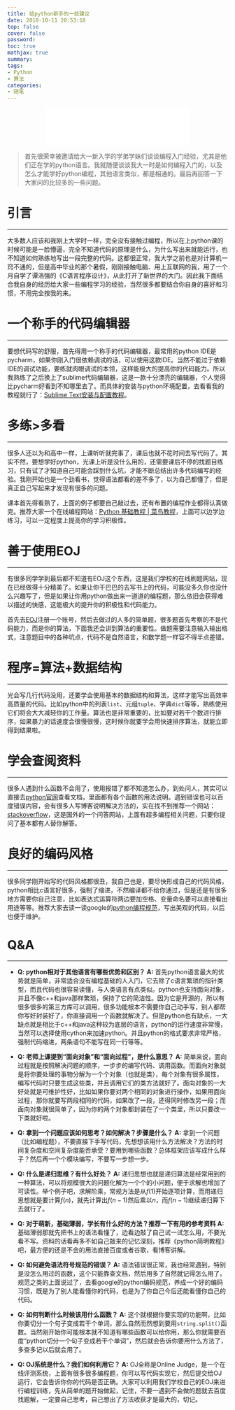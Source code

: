 ```yaml
---
title: 给python新手的一些建议
date: 2018-10-11 20:53:18
top: false
cover: false
password:
toc: true
mathjax: true
summary:
tags:
- Python
- 算法
categories:
- 随笔
---
```


<div align="middle"><iframe frameborder="no" border="0" marginwidth="0" marginheight="0" width=330 height=86 src="//music.163.com/outchain/player?type=2&id=1293951677&auto=1&height=66"></iframe></div>

> 首先很荣幸被邀请给大一新入学的学弟学妹们谈谈编程入门经验，尤其是他们正在学的python语言。我就随便谈谈我大一时是如何编程入门的，以及怎么才能学好python编程，其他语言类似，都是相通的。最后再回答一下大家问的比较多的一些问题。

# 引言
---
大多数人应该和我刚上大学时一样，完全没有接触过编程，所以在上python课的时候可能是一脸懵逼，完全不知道代码的原理是什么，为什么写出来就能运行，也不知道如何熟练地写出一段完整的代码。这都很正常，我大学之前也是对计算机一窍不通的，但是高中毕业的那个暑假，刚刚接触电脑、用上互联网的我，用了一个月自学了谭浩强的《C语言程序设计》，从此打开了新世界的大门。因此我下面结合我自身的经历给大家一些编程学习的经验，当然很多都要结合你自身的喜好和习惯，不用完全按我的来。

# 一个称手的代码编辑器
---
要想代码写的舒服，首先得用一个称手的代码编辑器，最常用的python IDE是pycharm，如果你刚入门很依赖调试的话，可以使用这款IDE。当然不能过于依赖IDE的调试功能，要练就肉眼调试的本领，这样能极大的提高你的代码能力。所以我熟练了之后换上了sublime代码编辑器，这是一款十分漂亮的编辑器，个人觉得比pycharm好看到不知哪里去了。而具体的安装与python环境配置，去看看我的教程就行了：[Sublime Text安装与配置教程](https://godweiyang.com/2017/10/02/sublime/)。

# 多练>多看
---
很多人还以为和高中一样，上课听听就完事了，课后也就不花时间去写代码了。其实不然，要想学好python，光课上听是没什么用的，还需要课后不停的找题目练习，只有试了才知道自己可能会踩到什么坑，才能不断总结出许多代码编写的经验。我刚开始也是一个劲看书，觉得语法都看的差不多了，以为自己都懂了，但是真正自己写起来才发现有很多的问题。

课本首先得看熟了，上面的例子都要自己敲过去，还有布置的编程作业都得认真做完。推荐大家一个在线编程网站：[Python 基础教程 | 菜鸟教程](http://www.runoob.com/python/python-tutorial.html)，上面可以边学边练习，可以一定程度上提高你的学习积极性。

# 善于使用EOJ
---
有很多同学学到最后都不知道有EOJ这个东西，这是我们学校的在线刷题网站，现在已经做得十分精美了。如果让你干巴巴的去写书上的代码，可能没多久你也没什么兴趣写了，但是如果让你用python做出来一道道的编程题，那么依旧会获得难以描述的快感，这能极大的提升你的积极性和代码能力。

首先去[EOJ](http://acm.ecnu.edu.cn/)注册一个账号，然后去做过的人多的简单题，很多题首先考察的不是代码能力，而是你的算法，下面我还会讲到算法的重要性。做题需要注意输入输出格式，注意题目中的各种坑点，代码不是自然语言，和数学题一样容不得半点差错。

# 程序=算法+数据结构
---
光会写几行代码没用，还要学会使用基本的数据结构和算法，这样才能写出高效率高质量的代码。比如python中的列表`list`、元组`tuple`、字典`dict`等等，熟练使用它们将会大大减轻你的工作量。算法也是非常重要的，比如要对若干个数进行排序，如果暴力的话速度会很慢很慢，这时候你就要学会用快速排序算法，就能立即得到结果啦。

# 学会查阅资料
---
很多人遇到什么函数不会用了，使用报错了都不知道怎么办，到处问人，其实可以直接去[python官网](https://docs.python.org/3/)查看文档，里面都有各个函数的用法说明。遇到错误也可以百度错误内容，会有很多人写博客说明解决方法的，实在找不到推荐一个网站：[stackoverflow](https://stackoverflow.com/)，这是国外的一个问答网站，上面有超多编程相关问题，只要你提问了基本都有人替你解答。

# 良好的编码风格
---
很多同学刚开始写的代码风格都很丑，我自己也是，要尽快形成自己的代码风格，python相比c语言好很多，强制了缩进，不然编译都不给你通过，但是还是有很多地方需要你自己注意，比如表达式运算符两边要加空格、变量命名要可以直接看出用途等等。推荐大家去读一读google的[python编程规范](https://www.runoob.com/w3cnote/google-python-styleguide.html)，写出美观的代码，以后也便于维护。

# Q&A
---
* **Q: python相对于其他语言有哪些优势和区别？**
**A:** 首先python语言最大的优势就是简单，非常适合没有编程基础的人入门，它去除了c语言繁琐的指针类型，而且代码也很容易读懂，与人类语言有点类似。python也支持面向对象，并且不像c++和java那样繁琐，保持了它的简洁性。因为它是开源的，所以有很多很多的第三方库可以调用，很多功能根本不需要你自己动手写，别人都帮你写好封装好了，你直接调用一个函数就解决了。但是python也有缺点，一大缺点就是相比于c++和java这种较为底层的语言，python的运行速度非常慢，当然可以选择使用cython来加速python。并且python的格式要求非常严格，强制代码缩进，两条语句不能写在同一行等等。

* **Q: 老师上课提到“面向对象”和“面向过程”，是什么意思？**
**A:** 简单来说，面向过程就是按照解决问题的顺序，一步步的编写代码、调用函数。而面向对象就是将你要处理的事物分解为一个个对象（也就是类），每个对象有很多属性，编写代码时只要生成这些类，并且调用它们的类方法就好了。面向对象的一大好处就是可维护性好，比如如果你要对两个相同的对象进行操作，如果用面向过程，那你就要写两段相同的代码，如果改了一段，还得同时修改另一段；而面向对象就很简单了，因为你的两个对象都封装在了一个类里，所以只要改一下类就好啦。

* **Q: 拿到一个问题应该如何思考？如何解决？步骤是什么？**
**A:** 拿到一个问题（比如编程题），不要直接下手写代码，先想想该用什么方法解决？方法的时间复杂度和空间复杂度能否承受？要用到哪些函数？总体框架应该写成什么样子？然后再一个个模块编写，不要写一步想一步。

* **Q: 什么是递归思维？有什么好处？**
**A:** 递归思想也就是递归算法是经常用到的一种算法，可以将规模很大的问题化解为一个个的小问题，便于求解也增加了可读性。举个例子吧，求解阶乘，常规方法是从$f(1)$开始逐项计算，而用递归思想就是要计算$f(n)$，就先计算出$f(n - 1)$然后乘以$n$，而$f(n - 1)$继续递归算下去就行了。

* **Q: 对于萌新，基础薄弱，学长有什么好的方法？推荐一下有用的参考资料**
**A:** 基础薄弱那就先把书上的语法看懂了，边看边敲了自己试一试怎么用，不要光看不写。资料的话看再多不如自己敲来的记忆深刻，推荐《python简明教程》吧，最方便的还是不会的用法直接百度或者谷歌，看博客讲解。

* **Q: 如何避免语法符号规范的错误？**
**A:** 语法错误很正常，我也经常遇到，特别是没怎么用过的函数，这个只能靠查文档，然后用多了自然就记得怎么用了。规范之类的上面说过了，去看google的python编码规范，养成一个好的编码习惯，既是为了别人能看懂你的代码，也是为了你自己今后还能看懂你自己的代码。

* **Q: 如何判断什么时候该用什么函数？**
**A:** 这个就根据你要实现的功能啊，比如你要切分一个句子变成若干个单词，那么自然而然想到要用`string.split()`函数。当然刚开始你可能根本就不知道有哪些函数可以给你用，那么你就需要百度“python切分一个句子变成若干个单词”，然后就会告诉你要用什么方法了，多查多记以后就会用了。

* **Q: OJ系统是什么？我们如何利用它？**
**A:** OJ全称是Online Judge，是一个在线评测系统，上面有很多很多编程题，你可以写代码实现它，然后提交给OJ运行，它会告诉你你的代码是否正确。大家可以利用我们学校自己的EOJ来进行编程训练，先从简单的题开始做起，记住，不要一遇到不会做的题就去百度找题解，一定要自己思考，自己想出了方法收获才是最大的，切记。